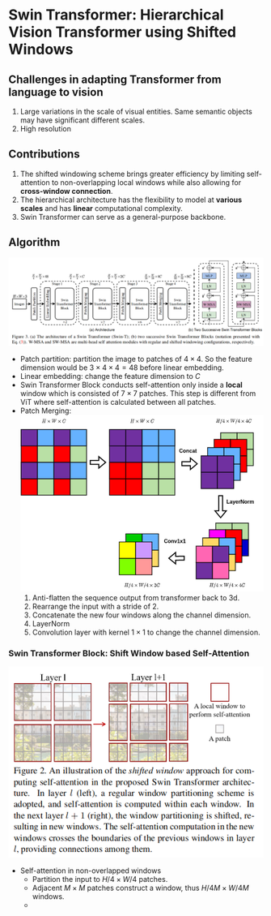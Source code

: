 # Swin Transformer: Hierarchical Vision Transformer using Shifted Windows
## Challenges in adapting Transformer from language to vision
1. Large variations in the scale of visual entities. Same semantic objects may have significant different scales.
2. High resolution

## Contributions
1. The shifted windowing scheme brings greater efficiency by limiting self-attention to non-overlapping local windows while also allowing for **cross-window connection**.
2. The hierarchical architecture has the flexibility to model at **various scales** and has **linear** computational complexity.
3. Swin Transformer can serve as a general-purpose backbone.

## Algorithm
![Swin Transformer Architecture](Images/Swin_Architecture.png)
- Patch partition: partition the image to patches of $4\times 4$. So the feature dimension would be $3\times 4\times 4=48$ before linear embedding.
- Linear embedding: change the feature dimension to $C$
- Swin Transformer Block conducts self-attention only inside a **local** window which is consisted of $7\times 7$ patches. This step is different from ViT where self-attention is calculated between all patches. 
- Patch Merging:
  ![Patch Merging](Images/Swin_PatchMerging.png)
  1. Anti-flatten the sequence output from transformer back to 3d.
  2. Rearrange the input with a stride of 2. 
  3. Concatenate the new four windows along the channel dimension. 
  4. LayerNorm
  5. Convolution layer with kernel $1\times 1$ to change the channel dimension.


### Swin Transformer Block: Shift Window based Self-Attention
![Shifted Window](Images/Swin_Window.png)
- Self-attention in non-overlapped windows
  - Partition the input to $H/4\times W/4$ patches.
  - Adjacent $M\times M$ patches construct a window, thus $H/4M\times W/4M$ windows.
  - 